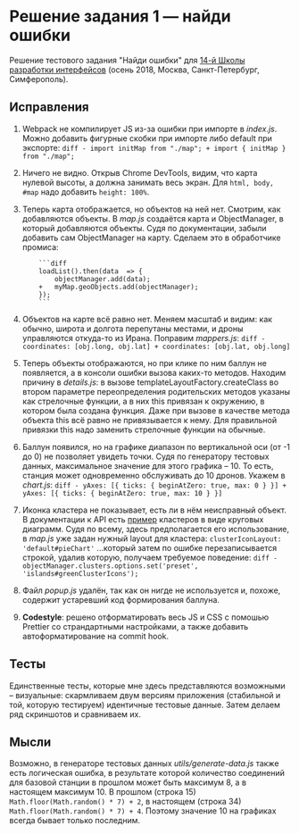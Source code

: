 # Решение задания 1 — найди ошибки

Решение тестового задания "Найди ошибки" для [14-й Школы разработки интерфейсов](https://academy.yandex.ru/events/frontend/shri_msk-2018-2) (осень 2018, Москва, Санкт-Петербург, Симферополь).

## Исправления

1.  Webpack не компилирует JS из-за ошибки при импорте в _index.js_. Можно добавить фигурные скобки при импорте либо default при экспорте:
    `diff - import initMap from "./map"; + import { initMap } from "./map";`

2.  Ничего не видно. Открыв Chrome DevTools, видим, что карта нулевой высоты, а должна занимать весь экран. Для `html, body, #map` надо добавить `height: 100%`.
3.  Теперь карта отображается, но объектов на ней нет. Смотрим, как добавляются объекты. В _map.js_ создаётся карта и ObjectManager, в который добавляются объекты. Судя по документации, забыли добавить сам ObjectManager на карту. Сделаем это в обработчике промиса:

        	```diff
        	loadList().then(data  => {
        		objectManager.add(data);
        	+	myMap.geoObjects.add(objectManager);
        	});
        	```

4.  Объектов на карте всё равно нет. Меняем масштаб и видим: как обычно, широта и долгота перепутаны местами, и дроны управляются откуда-то из Ирана. Поправим _mappers.js_:
    `diff - coordinates: [obj.long, obj.lat] + coordinates: [obj.lat, obj.long]`
5.  Теперь объекты отображаются, но при клике по ним баллун не появляется, а в консоли ошибки вызова каких-то методов. Находим причину в _details.js_: в вызове templateLayoutFactory.createClass во втором параметре переопределения родительских методов указаны как стрелочные функции, а в них this привязан к окружению, в котором была создана функция. Даже при вызове в качестве метода объекта this всё равно не привязывается к нему. Для правильной привязки this надо заменить стрелочные функции на обычные.
6.  Баллун появился, но на графике диапазон по вертикальной оси (от -1 до 0) не позволяет увидеть точки. Судя по генератору тестовых данных, максимальное значение для этого графика – 10. То есть, станция может одновременно обслуживать до 10 дронов. Укажем в _chart.js_:
    `diff - yAxes: [{ ticks: { beginAtZero: true, max: 0 } }] + yAxes: [{ ticks: { beginAtZero: true, max: 10 } }]`
7.  Иконка кластера не показывает, есть ли в нём неисправный объект. В документации к API есть [пример](https://tech.yandex.ru/maps/jsbox/2.1/clusterer_pie_chart) кластеров в виде круговых диаграмм. Судя по всему, здесь предполагается его использование, в _map.js_ уже задан нужный layout для кластера:
    `clusterIconLayout: 'default#pieChart'`
    ...который затем по ошибке перезаписывается строкой, удалив которую, получаем требуемое поведение:
    `diff - objectManager.clusters.options.set('preset', 'islands#greenClusterIcons');`
8.  Файл _popup.js_ удалён, так как он нигде не используется и, похоже, содержит устаревший код формирования баллуна.
9.  **Codestyle**: решено отформатировать весь JS и CSS с помошью Prettier со страндартными настройками, а также добавить автоформатирование на commit hook.

## Тесты

Единственные тесты, которые мне здесь представляются возможными – визуальные: скармливаем двум версиям приложения (стабильной и той, которую тестируем) идентичные тестовые данные. Затем делаем ряд скриншотов и сравниваем их.

## Мысли

Возможно, в генераторе тестовых данных _utils/generate-data.js_ также есть логическая ошибка, в результате которой количество соединений для базовой станции в прошлом может быть максимум 8, а в настоящем максимум 10. В прошлом (строка 15) `Math.floor(Math.random() * 7) + 2`, в настоящем (строка 34) `Math.floor(Math.random() * 7) + 4`. Поэтому значение 10 на графиках всегда бывает только последним.
